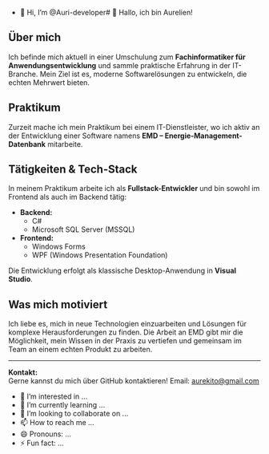 - 👋 Hi, I’m @Auri-developer# 👋 Hallo, ich bin Aurelien!

## Über mich

Ich befinde mich aktuell in einer Umschulung zum **Fachinformatiker für Anwendungsentwicklung** und sammle praktische Erfahrung in der IT-Branche. Mein Ziel ist es, moderne Softwarelösungen zu entwickeln, die echten Mehrwert bieten.

## Praktikum

Zurzeit mache ich mein Praktikum bei einem IT-Dienstleister, wo ich aktiv an der Entwicklung einer Software namens **EMD – Energie-Management-Datenbank** mitarbeite.

## Tätigkeiten & Tech-Stack

In meinem Praktikum arbeite ich als **Fullstack-Entwickler** und bin sowohl im Frontend als auch im Backend tätig:

- **Backend:**  
  - C#
  - Microsoft SQL Server (MSSQL)
- **Frontend:**  
  - Windows Forms
  - WPF (Windows Presentation Foundation)

Die Entwicklung erfolgt als klassische Desktop-Anwendung in **Visual Studio**.

## Was mich motiviert

Ich liebe es, mich in neue Technologien einzuarbeiten und Lösungen für komplexe Herausforderungen zu finden. Die Arbeit an EMD gibt mir die Möglichkeit, mein Wissen in der Praxis zu vertiefen und gemeinsam im Team an einem echten Produkt zu arbeiten.

---

**Kontakt:**  
Gerne kannst du mich über GitHub kontaktieren!
Email: aurekito@gmail.com

- 👀 I’m interested in ...
- 🌱 I’m currently learning ...
- 💞️ I’m looking to collaborate on ...
- 📫 How to reach me ...
- 😄 Pronouns: ...
- ⚡ Fun fact: ...

<!---
Auri-developer/Auri-developer is a ✨ special ✨ repository because its `README.md` (this file) appears on your GitHub profile.
You can click the Preview link to take a look at your changes.
--->
